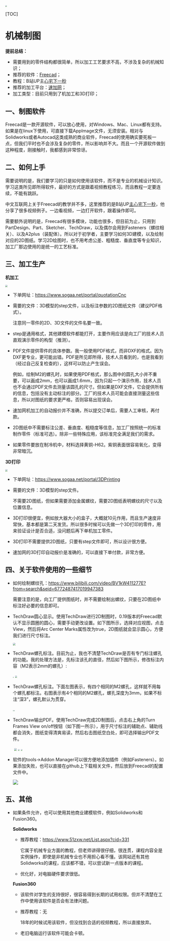<img src="figures/1.png" style="zoom: 33%;" />

[TOC]

# 机械制图

**提前总结：**

- 需要用到的零件结构都很简单，所以加工工艺要求不高，不涉及复杂的机械知识；
- 推荐的软件：[Freecad](https://www.freecadweb.org/)；
- 教程：B站UP主[心宅下一秒](https://space.bilibili.com/103146169/)
- 推荐的加工平台：[速加网](https://www.sogaa.net/)；
- 加工类型：目前只用到了机加工和3D打印；



## 一、制图软件

Freecad是一款开源软件，可以放心使用，对Windows、Mac、Linux都有支持。如果是在linux下使用，可直接下载AppImage文件，无须安装。相对与Solidworks或者Autocad这类成熟的商业软件，Freecad的使用确实要死板一点，但我们平时也不会涉及复杂的零件，所以影响并不大。而且一个开源软件做到这种程度，刚接触时，我都感到非常惊讶。



## 二、如何上手

需要说明的是，我们要学习的只是如何使用该软件，而不是专业的机械设计知识。学习这类所见即所得软件，最好的方式是跟着视频教程练习，而且教程一定要连续，不能有跳跃。

中文互联网上关于Freecad的教学并不多，这里推荐的是B站UP[主心宅下一秒](https://space.bilibili.com/103146169/)，他分享了很多视频例子。一边看视频，一边打开软件，跟着操作即可。

需要额外说明的是，Freecad有很多模块，功能也很多，但目前为止，只用到PartDesign、Part、Sketcher、TechDraw，以及偶尔会用到Fasteners（螺纹相关）、以及A2plus（装配体）。所以对于初学者，主要学习如何3D建模，以及绘制对应的2D图纸。学习2D绘图时，也不用考虑公差、粗糙度、垂直度等专业知识，加工厂那边使用的是统一的工艺标准。



## 三、加工生产

**机加工**

<img src="figures/10.png" style="zoom: 45%;" />

- 下单网址：https://www.sogaa.net/portal/quotationCnc

- 需要的文件：3D模型的step文件，以及标注参数的2D图纸文件（建议PDF格式）。

  注意同一零件的2D、3D文件的文件名要一致。

- step是通用格式，其他建模软件都能打开，主要作用应该是向工厂的技术人员直观演示零件的构型（推测）。

- PDF文件提供零件的具体参数。我一般使用PDF格式，而非DXF的格式。因为DXF更专业，更可能出错。PDF是所见即所得，技术人员看到的，也是我看到（经过自己反复检查的），这样可以防止产生误会。

  例如，绘制M2的螺孔时，如果使用PDF格式，那么图中的圆孔大小并不重要，可以画成2mm，也可以画成1.6mm，因为只起一个演示作用，技术人员也不会通过PDF文件去测量该圆孔的尺寸。但如果是DXF文件，它会提供所有的信息，包括没有主动标注的部分。工厂的技术人员可能会直接测量这些信息，所以对图纸的要求更严格，否则容易出现误会。

- 速加网机加工的自动报价并不准确，所以提交订单后，需要人工审核，再付款。

- 2D图纸中不需要标注公差、垂直度、粗糙度等信息，加工厂按照统一的标准制作零件（标准可选）。除非一些特殊应用，该标准完全满足我们的需求。
- 如果零件要放在制冷机中，材料选择黄铜-H62。紫铜表面很容易氧化，变得非常暗沉。



**3D打印**

<img src="figures/11.png" style="zoom:45%;" />

- 下单网址：https://www.sogaa.net/portal/3DPrinting

- 需要的文件：3D模型的step文件。

  不需要2D图纸，但如果需要添加金属螺纹，需要2D图纸表明螺纹的尺寸以及位置信息。

- 3D打印很便宜，例如放大器大小的盒子，大概就10元作用，而且生产速度非常快，基本都是第二天发货。所以很多时候可以先做一个3D打印的零件，用来验证设计是否合适，没问题后再下单机加工零件。
- 3D打印不需要提供2D图纸，只要有step文件即可，所以设计很方便。
- 速加网的3D打印自动报价是准确的，可以直接下单付款，非常方便。



## 四、关于软件使用的一些细节

- 如何绘制螺纹孔：https://www.bilibili.com/video/BV1kW411277E?from=search&seid=6772487417019947383

  需要注意的是，向工厂提供图纸时，并不需要绘制出螺纹，只要在2D图纸中标注好必要的信息即可。

- TechDraw圆心显示。使用TechDraw进行2D制图时，0.19版本的Freecad默认不显示圆圈的圆心，需要手动更改设置。如下图所示，选择对应视图，点击View，然后将Arc Center Marks属性改为true，2D图纸就会显示圆心，方便我们进行尺寸标注。

  <img src="figures/2.png" style="zoom:50%;" />


- TechDraw螺孔标注。目前为止，我也不清楚TechDraw是否有专门标注螺孔的功能。我的处理方法是，先标注该孔的直径，然后如下图所示，修改标注内容（M2表示2mm的螺孔）:

  <img src="figures/7.png" style="zoom:20%;" />

  <img src="figures/6.png" style="zoom:40%;" />

  

- TechDraw螺孔标注。下面左图表示，有四个相同的M2螺孔，这样就不用每个螺孔都标注。右图表示有4个相同的M2螺孔，螺孔深度为3mm，如果不标注“深3”，螺孔默认为贯穿。

  ​                                                                 <img src="figures/8.png" style="zoom:20%;" /><img src="figures/9.png" style="zoom:20%;" />

- TechDraw输出PDF。使用TechDraw完成2D制图后，点击右上角的Turn Frames View on/off按钮（如下图一所示），用于尺寸标注的辅助点、辅助线都会消失，图纸变得清爽易读，然后右击图纸空白处，即可选择输出PDF文件。

  ​                                                      <img src="figures/3.png" style="zoom:50%;" />          <img src="figures/5.png" style="zoom:33%;" />      <img src="figures/4.png" style="zoom:33%;" />

- 软件的tools->Addon Manager可以很方便地添加插件（例如Fasteners）。如果添加失败，也可以直接在github上下载相关文件，然后放到Freecad的配置文件中。

  <img src="figures/12.png" style="zoom:100%;" />

## 五、其他

- 如果条件允许，也可以使用其他商业建模软件，例如Solidworks和Fusion360。

  **Solidworks**

  - 推荐教程：https://www.51zxw.net/List.aspx?cid=331

    它属于机械专业方面的教程，但老师讲得很仔细，很连贯，课程内容全是实例操作，即使是非机械专业也不用担心看不懂。该网站还有其他Solidworks的课程，应该都不错，可以尝试新一点版本的课程。

  - 优化好，对电脑硬件要求很低。

  **Fusion360**

  - 该软件对学生的支持很好，很容易得到长期的试用权限。但并不清楚在工作中使用该软件是否会有法律问题。

  - 推荐教程：无

    18年的时候试用该软件，但没找到合适的视频教程，所以直接放弃。

  - 老旧电脑运行该软件可能会卡顿。